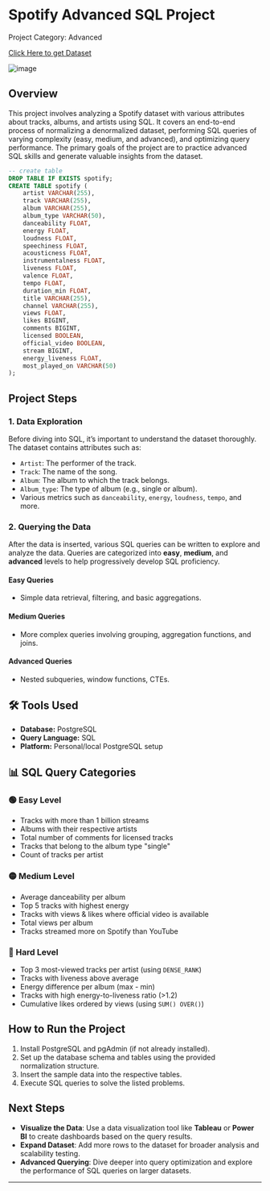 # Spotify Advanced SQL Project
Project Category: Advanced

[Click Here to get Dataset](https://www.kaggle.com/datasets/sanjanchaudhari/spotify-dataset)

![image](https://github.com/user-attachments/assets/15847b8c-434f-4911-9bed-5bd970db3bda)

## Overview
This project involves analyzing a Spotify dataset with various attributes about tracks, albums, and artists using SQL. It covers an end-to-end process of normalizing a denormalized dataset, performing SQL queries of varying complexity (easy, medium, and advanced), and optimizing query performance. The primary goals of the project are to practice advanced SQL skills and generate valuable insights from the dataset.

```sql
-- create table
DROP TABLE IF EXISTS spotify;
CREATE TABLE spotify (
    artist VARCHAR(255),
    track VARCHAR(255),
    album VARCHAR(255),
    album_type VARCHAR(50),
    danceability FLOAT,
    energy FLOAT,
    loudness FLOAT,
    speechiness FLOAT,
    acousticness FLOAT,
    instrumentalness FLOAT,
    liveness FLOAT,
    valence FLOAT,
    tempo FLOAT,
    duration_min FLOAT,
    title VARCHAR(255),
    channel VARCHAR(255),
    views FLOAT,
    likes BIGINT,
    comments BIGINT,
    licensed BOOLEAN,
    official_video BOOLEAN,
    stream BIGINT,
    energy_liveness FLOAT,
    most_played_on VARCHAR(50)
);
```

## Project Steps

### 1. Data Exploration
Before diving into SQL, it’s important to understand the dataset thoroughly. The dataset contains attributes such as:
- `Artist`: The performer of the track.
- `Track`: The name of the song.
- `Album`: The album to which the track belongs.
- `Album_type`: The type of album (e.g., single or album).
- Various metrics such as `danceability`, `energy`, `loudness`, `tempo`, and more.

### 2. Querying the Data
After the data is inserted, various SQL queries can be written to explore and analyze the data. Queries are categorized into **easy**, **medium**, and **advanced** levels to help progressively develop SQL proficiency.

#### Easy Queries
- Simple data retrieval, filtering, and basic aggregations.
  
#### Medium Queries
- More complex queries involving grouping, aggregation functions, and joins.
  
#### Advanced Queries
- Nested subqueries, window functions, CTEs.

## 🛠️ Tools Used

- **Database:** PostgreSQL
- **Query Language:** SQL
- **Platform:** Personal/local PostgreSQL setup


## 📊 SQL Query Categories

### 🟢 Easy Level
- Tracks with more than 1 billion streams
- Albums with their respective artists
- Total number of comments for licensed tracks
- Tracks that belong to the album type "single"
- Count of tracks per artist

### 🟡 Medium Level
- Average danceability per album
- Top 5 tracks with highest energy
- Tracks with views & likes where official video is available
- Total views per album
- Tracks streamed more on Spotify than YouTube

### 🔴 Hard Level
- Top 3 most-viewed tracks per artist (using `DENSE_RANK`)
- Tracks with liveness above average
- Energy difference per album (max - min)
- Tracks with high energy-to-liveness ratio (>1.2)
- Cumulative likes ordered by views (using `SUM() OVER()`)

## How to Run the Project
1. Install PostgreSQL and pgAdmin (if not already installed).
2. Set up the database schema and tables using the provided normalization structure.
3. Insert the sample data into the respective tables.
4. Execute SQL queries to solve the listed problems.

## Next Steps
- **Visualize the Data**: Use a data visualization tool like **Tableau** or **Power BI** to create dashboards based on the query results.
- **Expand Dataset**: Add more rows to the dataset for broader analysis and scalability testing.
- **Advanced Querying**: Dive deeper into query optimization and explore the performance of SQL queries on larger datasets.
---



